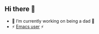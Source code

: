 ## Hi there 👋

- 🔭 I’m currently working on being a dad 👴
- ⚡ [Emacs user]([url](https://www.youtube.com/watch?v=urcL86UpqZc)) ⚡


<!--
**andyLaurito92/andylaurito92** is a ✨ _special_ ✨ repository because its `README.md` (this file) appears on your GitHub profile.

Here are some ideas to get you started:

- 🔭 I’m currently working on ...
- 🌱 I’m currently learning ...
- 👯 I’m looking to collaborate on ...
- 🤔 I’m looking for help with ...
- 💬 Ask me about ...
- 📫 How to reach me: ...
- 😄 Pronouns: ...
- ⚡ Fun fact: ...
-->
